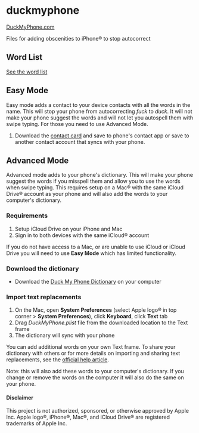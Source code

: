 # duckmyphone
<a href="https://duckmyphone.com" target="_blank">DuckMyPhone.com</a>

Files for adding obscenities to iPhone® to stop autocorrect

## Word List
[See the word list](wordlist.md)

## Easy Mode
Easy mode adds a contact to your device contacts with all the words in the name.
This will stop your phone from autocorrecting *fuck* to *duck*. It will
not make your phone suggest the words and will not let you autospell them with
swipe typing. For those you need to use Advanced Mode.

1. Download the [contact card](DuckMyPhone.vcf) and save to phone's contact app or save to another contact account that syncs with your phone.

## Advanced Mode
Advanced mode adds to your phone's dictionary. This will make your phone suggest the words if you misspell them and allow you to use the words when swipe typing. This requires setup on a Mac® with the same iCloud Drive® account as your phone and will also add the words to your computer's dictionary.

### Requirements

  1. Setup iCloud Drive on your iPhone and Mac
  1. Sign in to both devices with the same iCloud® account

If you do not have access to a Mac, or are unable to use iCloud or iCloud Drive you will need to use **Easy Mode** which has limited functionality.

### Download the dictionary

  * Download the [Duck My Phone Dictionary](DuckMyPhone.plist) on your computer

### Import text replacements

  1. On the Mac, open **System Preferences** (select Apple logo® in top corner > **System Preferences**), click **Keyboard**, click **Text** tab
  1. Drag *DuckMyPhone.plist* file from the downloaded location to the Text frame
  1. The dictionary will sync with your phone

You can add additional words on your own Text frame. To share your dictionary with others or for more details on importing and sharing text replacements, see the <a href="https://support.apple.com/en-gb/guide/mac-help/mchl2a7bd795/mac" target="_blank">official help article</a>.

Note: this will also add these words to your computer's dictionary. If you change or remove the words on the computer it will also do the same on your phone.

#### Disclaimer

This project is not authorized, sponsored, or otherwise approved by Apple Inc.
Apple logo®, iPhone®, Mac®, and iCloud Drive® are registered trademarks of Apple Inc.
